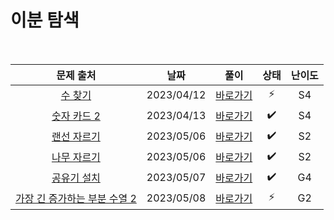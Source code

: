 # 이분 탐색

<br>

|                               문제 출처                               |    날짜    |          풀이          | 상태 | 난이도 |
| :-------------------------------------------------------------------: | :--------: | :--------------------: | :--: | :----: |
|            [수 찾기](https://www.acmicpc.net/problem/1920)            | 2023/04/12 | [바로가기](./1920.js)  |  ⚡  |   S4   |
|         [숫자 카드 2](https://www.acmicpc.net/problem/10816)          | 2023/04/13 | [바로가기](./10816.js) |  ✔️  |   S4   |
|          [랜선 자르기](https://www.acmicpc.net/problem/1654)          | 2023/05/06 | [바로가기](./1654.js)  |  ✔️  |   S2   |
|          [나무 자르기](https://www.acmicpc.net/problem/2805)          | 2023/05/06 | [바로가기](./2805.js)  |  ✔️  |   S2   |
|          [공유기 설치](https://www.acmicpc.net/problem/2110)          | 2023/05/07 | [바로가기](./2110.js)  |  ✔️  |   G4   |
| [가장 긴 증가하는 부분 수열 2](https://www.acmicpc.net/problem/12015) | 2023/05/08 | [바로가기](./12015.js) |  ⚡  |   G2   |
